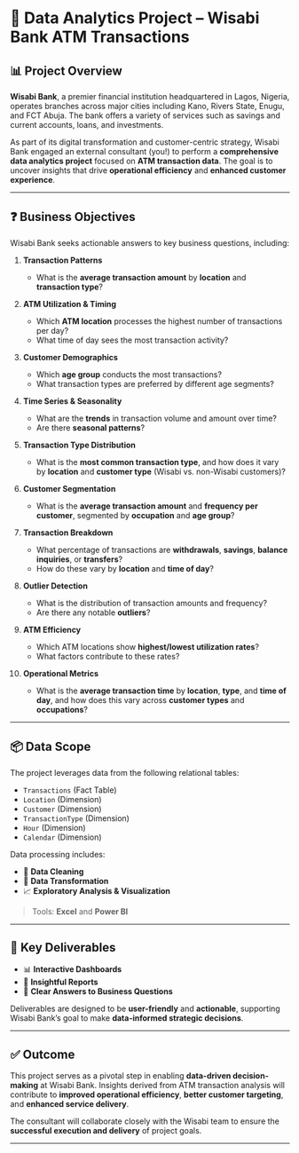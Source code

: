 # 💼 Data Analytics Project – Wisabi Bank ATM Transactions

## 📊 Project Overview

**Wisabi Bank**, a premier financial institution headquartered in Lagos, Nigeria, operates branches across major cities including Kano, Rivers State, Enugu, and FCT Abuja. The bank offers a variety of services such as savings and current accounts, loans, and investments.

As part of its digital transformation and customer-centric strategy, Wisabi Bank engaged an external consultant (you!) to perform a **comprehensive data analytics project** focused on **ATM transaction data**. The goal is to uncover insights that drive **operational efficiency** and **enhanced customer experience**.

---

## ❓ Business Objectives

Wisabi Bank seeks actionable answers to key business questions, including:

1. **Transaction Patterns**  
   - What is the **average transaction amount** by **location** and **transaction type**?

2. **ATM Utilization & Timing**  
   - Which **ATM location** processes the highest number of transactions per day?  
   - What time of day sees the most transaction activity?

3. **Customer Demographics**  
   - Which **age group** conducts the most transactions?  
   - What transaction types are preferred by different age segments?

4. **Time Series & Seasonality**  
   - What are the **trends** in transaction volume and amount over time?  
   - Are there **seasonal patterns**?

5. **Transaction Type Distribution**  
   - What is the **most common transaction type**, and how does it vary by **location** and **customer type** (Wisabi vs. non-Wisabi customers)?

6. **Customer Segmentation**  
   - What is the **average transaction amount** and **frequency per customer**, segmented by **occupation** and **age group**?

7. **Transaction Breakdown**  
   - What percentage of transactions are **withdrawals**, **savings**, **balance inquiries**, or **transfers**?  
   - How do these vary by **location** and **time of day**?

8. **Outlier Detection**  
   - What is the distribution of transaction amounts and frequency?  
   - Are there any notable **outliers**?

9. **ATM Efficiency**  
   - Which ATM locations show **highest/lowest utilization rates**?  
   - What factors contribute to these rates?

10. **Operational Metrics**  
    - What is the **average transaction time** by **location**, **type**, and **time of day**, and how does this vary across **customer types** and **occupations**?

---

## 📦 Data Scope

The project leverages data from the following relational tables:

- `Transactions` (Fact Table)  
- `Location` (Dimension)  
- `Customer` (Dimension)  
- `TransactionType` (Dimension)  
- `Hour` (Dimension)  
- `Calendar` (Dimension)

Data processing includes:

- 🧹 **Data Cleaning**  
- 🔄 **Data Transformation**  
- 📈 **Exploratory Analysis & Visualization**

> Tools: **Excel** and **Power BI**

---

## 📌 Key Deliverables

- 📊 **Interactive Dashboards**  
- 📄 **Insightful Reports**  
- 🎯 **Clear Answers to Business Questions**

Deliverables are designed to be **user-friendly** and **actionable**, supporting Wisabi Bank’s goal to make **data-informed strategic decisions**.

---

## ✅ Outcome

This project serves as a pivotal step in enabling **data-driven decision-making** at Wisabi Bank. Insights derived from ATM transaction analysis will contribute to **improved operational efficiency**, **better customer targeting**, and **enhanced service delivery**.

The consultant will collaborate closely with the Wisabi team to ensure the **successful execution and delivery** of project goals.

---

